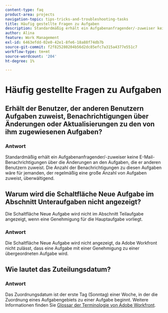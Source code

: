 ```yaml
---
content-type: faq
product-area: projects
navigation-topic: tips-tricks-and-troubleshooting-tasks
title: Häufig gestellte Fragen zu Aufgaben
description: Standardmäßig erhält ein Aufgabenanfragender/-zuweiser keine E-Mail-Benachrichtigungen über die Änderungen an den Aufgaben, die er anderen Benutzern zuweist. Die Anzahl der Benachrichtigungen zu diesen Aufgaben wäre für jemanden, der regelmäßig eine große Anzahl von Aufgaben zuweist, überwältigend.
author: Alina
feature: Work Management
exl-id: 6463efdd-02e0-42e1-8fe6-18a88f74db7b
source-git-commit: f2f825280204b56d2dc85efc7a315a4377e551c7
workflow-type: tm+mt
source-wordcount: '204'
ht-degree: 1%

---
```


# Häufig gestellte Fragen zu Aufgaben

## Erhält der Benutzer, der anderen Benutzern Aufgaben zuweist, Benachrichtigungen über Änderungen oder Aktualisierungen zu den von ihm zugewiesenen Aufgaben?

### Antwort

Standardmäßig erhält ein Aufgabenanfragender/-zuweiser keine E-Mail-Benachrichtigungen über die Änderungen an den Aufgaben, die er anderen Benutzern zuweist. Die Anzahl der Benachrichtigungen zu diesen Aufgaben wäre für jemanden, der regelmäßig eine große Anzahl von Aufgaben zuweist, überwältigend.

## Warum wird die Schaltfläche Neue Aufgabe im Abschnitt Unteraufgaben nicht angezeigt?

Die Schaltfläche Neue Aufgabe wird nicht im Abschnitt Teilaufgabe angezeigt, wenn eine Genehmigung für die Hauptaufgabe vorliegt.

### Antwort

Die Schaltfläche Neue Aufgabe wird nicht angezeigt, da Adobe Workfront nicht zulässt, dass eine Aufgabe mit einer Genehmigung zu einer übergeordneten Aufgabe wird.

## Wie lautet das Zuteilungsdatum?

### Antwort

Das Zuordnungsdatum ist der erste Tag (Sonntag) einer Woche, in der die Zuordnung eines Aufgabengebiets zu einer Aufgabe beginnt. Weitere Informationen finden Sie [Glossar der Terminologie von Adobe Workfront](../../../workfront-basics/navigate-workfront/workfront-navigation/workfront-terminology-glossary.md).
